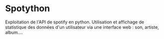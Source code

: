 # Spotython
Exploitation de l'API de spotify en python. Utilisation et affichage de statistique des données d'un utilisateur via une interface web : son, artiste, album....
